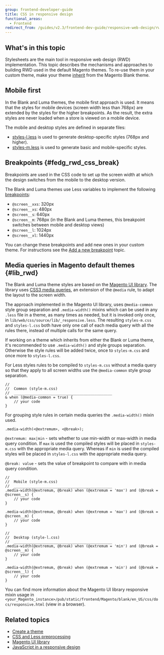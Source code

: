 ```yaml
---
group: frontend-developer-guide
title: CSS in responsive design
functional_areas:
  - Frontend
redirect_from: /guides/v2.3/frontend-dev-guide/responsive-web-design/rwd_css.html
---
```


## What's in this topic

Stylesheets are the main tool in responsive web design (RWD) implementation. This topic describes the mechanisms and approaches to building RWD used in the default Magento themes. To re-use them in your custom theme, make your theme [inherit]({{page.baseurl}}/frontend-development/themes/set-inheritance.html) from the Magento Blank theme.

## Mobile first

In the Blank and Luma themes, the mobile first approach is used. It means that the styles for mobile devices (screen width less than 768px) are extended by the styles for the higher breakpoints. As the result, the extra styles are never loaded when a store is viewed on a mobile device.

The mobile and desktop styles are defined in separate files:

* [styles-l.less] is used to generate desktop-specific styles (768px and higher).
* [styles-m.less] is used to generate basic and mobile-specific styles.

## Breakpoints {#fedg_rwd_css_break}

Breakpoints are used in the CSS code to set up the screen width at which the design switches from the mobile to the desktop version.

The Blank and Luma themes use Less variables to implement the following [breakpoints]({{page.baseurl}}/frontend-development/responsive-web-design.html#fedg_rwd_terms):

* `@screen__xxs`: 320px
* `@screen__xs`: 480px
* `@screen__s`: 640px
* `@screen__m`: 768px (in the Blank and Luma themes, this breakpoint switches between mobile and desktop views)
* `@screen__l`: 1024px
* `@screen__xl`: 1440px

You can change these breakpoints and add new ones in your custom theme. For instructions see the [Add a new breakpoint]({{page.baseurl}}/frontend-development/responsive-web-design/custom-break-point.html) topic.

## Media queries in Magento default themes {#lib_rwd}

The Blank and Luma theme styles are based on the [Magento UI library]({{page.baseurl}}/frontend-dev-guide//css-topics/theme-ui-lib.html). The library uses [CSS3 media queries](http://en.wikipedia.org/wiki/Media_queries), an extension of the `@media` rule, to adapt the layout to the screen width.

The approach implemented in the Magento UI library, uses `@media-common` style group separation and `.media-width()` mixins which can be used in any `.less` file in a theme, as many times as needed, but it is invoked only once, in `lib/web/css/source/lib/_responsive.less`. The resulting `styles-m.css` and `styles-l.css` both have only one call of each media query with all the rules there, instead of multiple calls for the same query.

If working on a theme which inherits from either the Blank or Luma theme, it's recommended to use `.media-width()` and style groups separation.  Otherwise the style rules will be added twice, once to `styles-m.css` and once more to `styles-l.css`.

For Less styles rules to be compiled to `styles-m.css` without a media query so that they apply to all screen widths use the `@media-common` style group separation.

```less
//
//  Common (style-m.css)
//  _____________________________________________
& when (@media-common = true) {
    // your code
}
```

For grouping style rules in certain media queries the `.media-width()` mixin used.

```less
.media-width(<@extremum>, <@break>);
```

`@extremum: max|min` - sets whether to use min-width or max-width in media query condition. If `max` is used the compiled styles will be placed in `styles-m.css` with the appropriate media query. Whereas if `min` is used the compiled styles will be placed in `styles-l.css` with the appropriate media query.

`@break: value` - sets the value of breakpoint to compare with in media query condition.

```less
//
//  Mobile (style-m.css)
//  _____________________________________________
.media-width(@extremum, @break) when (@extremum = 'max') and (@break = @screen__s) {
    // your code
}

.media-width(@extremum, @break) when (@extremum = 'max') and (@break = @screen__m) {
    // your code
}

//
//  Desktop (style-l.css)
//  _____________________________________________
.media-width(@extremum, @break) when (@extremum = 'min') and (@break = @screen__m) {
    // your code
}

.media-width(@extremum, @break) when (@extremum = 'min') and (@break = @screen__l) {
    // your code
}
```

You can find more information about the Magento UI library responsive mixin usage in `<your_Magento_instance>/pub/static/frontend/Magento/blank/en_US/css/docs/responsive.html` (view in a browser).

## Related topics

* [Create a theme]({{page.baseurl}}/frontend-development/themes/create-theme.html)
* [CSS and Less preprocessing]({{page.baseurl}}/frontend-development/css/preprocess.html)
* [Magento UI library]({{page.baseurl}}/frontend-development/css/ui-library.html)
* [JavaScript in a responsive design]({{page.baseurl}}/frontend-development/responsive-web-design/js.html)

[styles-l.less]: {{site.mage2000url}}app/design/frontend/Magento/blank/web/css/styles-l.less

[styles-m.less]: {{site.mage2000url}}app/design/frontend/Magento/blank/web/css/styles-m.less

